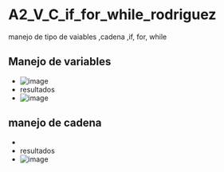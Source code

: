 # A2_V_C_if_for_while_rodriguez
manejo de tipo de vaiables ,cadena ,if, for, while
## Manejo de variables
- ![image](https://github.com/user-attachments/assets/d998c984-4af4-4224-88f5-fc43c4476c15)
- resultados
- ![image](https://github.com/user-attachments/assets/6c3623df-141c-461d-8bd8-bb0434130cf2)
## manejo de cadena
-
- resultados
- ![image](https://github.com/user-attachments/assets/528d443d-4790-4bf9-bfce-f34d1151a4b7)

